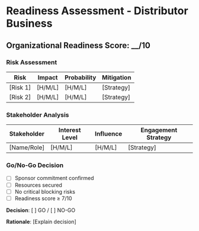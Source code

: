 # Readiness Assessment - Distributor Business

## Organizational Readiness Score: __/10

### Risk Assessment
| Risk | Impact | Probability | Mitigation |
|------|--------|-------------|------------|
| [Risk 1] | [H/M/L] | [H/M/L] | [Strategy] |
| [Risk 2] | [H/M/L] | [H/M/L] | [Strategy] |

### Stakeholder Analysis
| Stakeholder | Interest Level | Influence | Engagement Strategy |
|-------------|----------------|-----------|-------------------|
| [Name/Role] | [H/M/L] | [H/M/L] | [Strategy] |

### Go/No-Go Decision
- [ ] Sponsor commitment confirmed
- [ ] Resources secured
- [ ] No critical blocking risks
- [ ] Readiness score ≥ 7/10

**Decision**: [ ] GO / [ ] NO-GO

**Rationale**: [Explain decision]